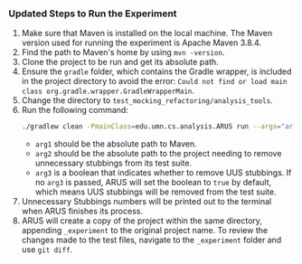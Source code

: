 ### Updated Steps to Run the Experiment

1. Make sure that Maven is installed on the local machine. The Maven version used for running the experiment is Apache Maven 3.8.4.
2. Find the path to Maven's home by using `mvn -version`.
3. Clone the project to be run and get its absolute path.
4. Ensure the `gradle` folder, which contains the Gradle wrapper, is included in the project directory to avoid the error: `Could not find or load main class org.gradle.wrapper.GradleWrapperMain`.
5. Change the directory to `test_mocking_refactoring/analysis_tools`.
6. Run the following command:
    ```sh
    ./gradlew clean -PmainClass=edu.umn.cs.analysis.ARUS run --args="arg1 arg2 arg3"
    ```
    - `arg1` should be the absolute path to Maven.
    - `arg2` should be the absolute path to the project needing to remove unnecessary stubbings from its test suite.
    - `arg3` is a boolean that indicates whether to remove UUS stubbings. If no `arg3` is passed, ARUS will set the boolean to `true` by default, which means UUS stubbings will be removed from the test suite.
7. Unnecessary Stubbings numbers will be printed out to the terminal when ARUS finishes its process.
8. ARUS will create a copy of the project within the same directory, appending `_experiment` to the original project name. To review the changes made to the test files, navigate to the `_experiment` folder and use `git diff`.

